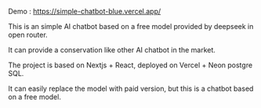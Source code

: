 Demo : https://simple-chatbot-blue.vercel.app/

This is an simple AI chatbot based on a free model provided by deepseek in open router.

It can provide a conservation like other AI chatbot in the market.

The project is based on Nextjs + React, deployed on Vercel + Neon postgre SQL. 

It can easily replace the model with paid version, but this is a chatbot based on a free model. 
